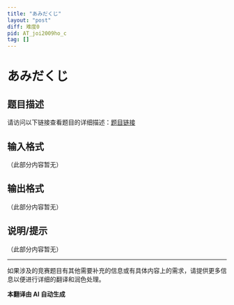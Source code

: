 ```yaml
---
title: "あみだくじ"
layout: "post"
diff: 难度0
pid: AT_joi2009ho_c
tag: []
---
```


# あみだくじ

## 题目描述

请访问以下链接查看题目的详细描述：[题目链接](https://atcoder.jp/contests/joi2009ho/tasks/joi2009ho_c)

## 输入格式

（此部分内容暂无）

## 输出格式

（此部分内容暂无）

## 说明/提示

（此部分内容暂无）

---

如果涉及的竞赛题目有其他需要补充的信息或有具体内容上的需求，请提供更多信息以便进行详细的翻译和润色处理。

 **本翻译由 AI 自动生成**

